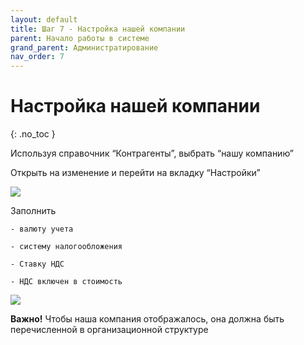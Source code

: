 ```yaml
---
layout: default
title: Шаг 7 - Настройка нашей компании
parent: Начало работы в системе
grand_parent: Администратирование
nav_order: 7
---
```


# Настройка нашей компании
{: .no_toc }

Используя справочник “Контрагенты”,
выбрать “нашу компанию”

Открыть на изменение и перейти на вкладку “Настройки”

![](../../images/step7.png)

Заполнить

    - валюту учета

    - систему налогообложения

    - Ставку НДС

    - НДС включен в стоимость

![](../../images/step71.png)

**Важно!** Чтобы наша компания отображалось, она должна быть перечисленной в организационной структуре
